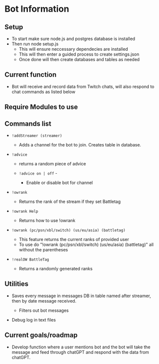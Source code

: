 # Bot Information

## Setup

- To start make sure node.js and postgres database is installed
- Then run node setup.js
  - This will ensure neccessary dependecies are installed
  - This will then enter a guided process to create settings.json
  - Once done will then create databases and tables as needed

## Current function

- Bot will receive and record data from Twitch chats, will also respond to chat commands as listed below

## Require Modules to use

## Commands list

- `!addStreamer (streamer)`

  - Adds a channel for the bot to join. Creates table in database.

- `!advice`

  - returns a random piece of advice

  - `!advice on | off` -

    - Enable or disable bot for channel

- `!owrank`

  - Returns the rank of the stream if they set Battletag

- `!owrank Help`

  - Returns how to use !owrank

- `!owrank (pc/psn/xbl/switch) (us/eu/asia) (battletag)`

  - This feature returns the current ranks of provided user
  - To use do "!owrank (pc/psn/xbl/switch) (us/eu/asia) (battletag)" all without the parentheses

- `!realOW BattleTag`

  - Returns a randomly generated ranks

## Utilities

- Saves every message in messages DB in table named after streamer, then by date message received.

  - Filters out bot messages

- Debug log in text files

## Current goals/roadmap

- Develop function where a user mentions bot and the bot will take the message and feed through chatGPT and respond with the data from chatGPT.

